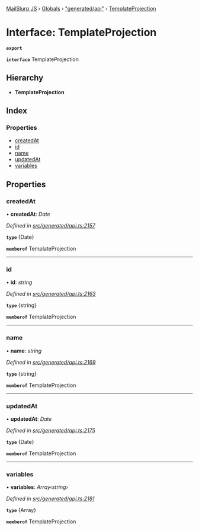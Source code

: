 [MailSlurp JS](../README.md) › [Globals](../globals.md) › ["generated/api"](../modules/_generated_api_.md) › [TemplateProjection](_generated_api_.templateprojection.md)

# Interface: TemplateProjection

**`export`** 

**`interface`** TemplateProjection

## Hierarchy

* **TemplateProjection**

## Index

### Properties

* [createdAt](_generated_api_.templateprojection.md#createdat)
* [id](_generated_api_.templateprojection.md#id)
* [name](_generated_api_.templateprojection.md#name)
* [updatedAt](_generated_api_.templateprojection.md#updatedat)
* [variables](_generated_api_.templateprojection.md#variables)

## Properties

###  createdAt

• **createdAt**: *Date*

*Defined in [src/generated/api.ts:2157](https://github.com/mailslurp/mailslurp-client-ts-js/blob/26ccbd6/src/generated/api.ts#L2157)*

**`type`** {Date}

**`memberof`** TemplateProjection

___

###  id

• **id**: *string*

*Defined in [src/generated/api.ts:2163](https://github.com/mailslurp/mailslurp-client-ts-js/blob/26ccbd6/src/generated/api.ts#L2163)*

**`type`** {string}

**`memberof`** TemplateProjection

___

###  name

• **name**: *string*

*Defined in [src/generated/api.ts:2169](https://github.com/mailslurp/mailslurp-client-ts-js/blob/26ccbd6/src/generated/api.ts#L2169)*

**`type`** {string}

**`memberof`** TemplateProjection

___

###  updatedAt

• **updatedAt**: *Date*

*Defined in [src/generated/api.ts:2175](https://github.com/mailslurp/mailslurp-client-ts-js/blob/26ccbd6/src/generated/api.ts#L2175)*

**`type`** {Date}

**`memberof`** TemplateProjection

___

###  variables

• **variables**: *Array‹string›*

*Defined in [src/generated/api.ts:2181](https://github.com/mailslurp/mailslurp-client-ts-js/blob/26ccbd6/src/generated/api.ts#L2181)*

**`type`** {Array<string>}

**`memberof`** TemplateProjection
